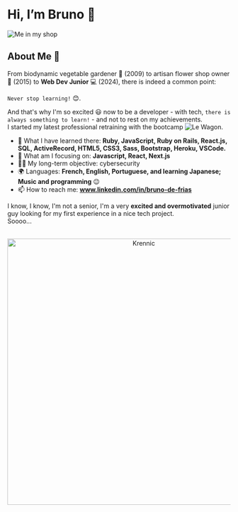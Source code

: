 # Hi, I’m Bruno 👋

![Me in my shop](https://media.licdn.com/dms/image/D5616AQEcS52fmt9Ahw/profile-displaybackgroundimage-shrink_350_1400/0/1712823314688?e=1721865600&v=beta&t=w29MS-tlAz37iwQmQHx77y1gSkO2yOzag8abGMvFvOY)

## About Me 🚀

From biodynamic vegetable gardener :carrot: (2009) to artisan flower shop owner :tulip: (2015) to **Web Dev Junior** :computer: (2024), there is indeed a common point:

`Never stop learning!` :blush:. 

And that's why I'm so excited :smiley: now to be a developer - with tech, `there is always something to learn!` - and not to rest on my achievements.  
I started my latest professional retraining with the bootcamp ![Le Wagon](https://www.lewagon.com/fr/web-development-course).

- 🌱 What I have learned there: **Ruby, JavaScript, Ruby on Rails, React.js, SQL, ActiveRecord, HTML5, CSS3, Sass, Bootstrap, Heroku, VSCode.**
- 🔭 What am I focusing on: **Javascript, React, Next.js**
- :technologist: My long-term objective: cybersecurity
- 🌍 Languages: **French, English, Portuguese, and learning Japanese; Music and programming** :wink: 
- 📫 How to reach me: **www.linkedin.com/in/bruno-de-frias** 

I know, I know, I'm not a senior, I'm a very **excited and overmotivated** junior guy looking for my first experience in a nice tech project.  
Soooo...  
<br>
<div align="center">
    <img src="https://media1.tenor.com/m/I6iGTm0JKCAAAAAC/star-wars-rogue-one.gif" alt="Krennic" width="600" />
</div>

<!---
BrunoDeFrias/BrunoDeFrias is a ✨ special ✨ repository because its `README.md` (this file) appears on your GitHub profile.
You can click the Preview link to take a look at your changes.
--->
